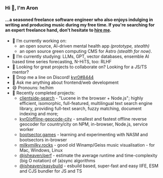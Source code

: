 ### Hi 👋, I'm Aron
#### ...a seasoned freelance software engineer who also enjoys indulging in writing and producing music during my free time. If you're searching for an expert freelance hand, don't hesitate to [hire me](https://aron-homberg.de).

- 🔭 I’m currently working on:
  - an open source, AI-driven mental health app *(prototype, stealth)* 
  - an open source green computing CMS for Astro *(stealth for now)*.
- 🌱 I’m currently studying: LLMs, GPT, vector databases, ensemble AI based time series forecasting, N-HiTS, too: RLHF 
- 🤔 Looking for great projects to collaborate on? Looking for a JS/TS mentor?
- 🤖 Drop me a line on Discord! [kyr0#8444](https://discordapp.com/users/kyr0#8444)
- 💬 Ask me anything about frontend/web development
- 😄 Pronouns: he/him
- 🫶 Recently completed projects:
  - [clientside-search](https://github.com/kyr0/clientside-search) - "Lucene in the browser + Node.js"; highly efficient, isomorphic, full-featured, multilingual text search engine library, providing full-text search, fuzzy matching, document indexing and more;
  - [kyr0/offline-geocode-city](https://github.com/kyr0/offline-geocode-city) - smallest and fastest offline reverse geocoder for country/city on NPM, in-browser, Node.js, service worker 
  - [bootsector.games](https://bootsector.games) - learning and experimenting with NASM and bootsectors in-browser
  - [milkymilky.rocks](https://milkymilky.rocks) - good old Winamp/Geiss music visualisation - for Mac, Windows, Linux
  - [@jsheaven/perf](https://github.com/jsheaven/perf) - estimate the average runtime and time-complexity (big O notation) of (a)sync algorithms
  - [@jsheaven/easybuild](https://github.com/jsheaven/easybuild) - esbuild based, super-fast and easy IIFE, ESM and CJS bundler for JS and TS
